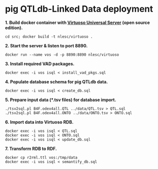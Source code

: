 # pig QTLdb-Linked Data deployment

**1. Build docker container with [Virtuoso Universal Server](http://virtuoso.openlinksw.com/) (open source edition).**

`cd src; docker build -t nlesc/virtuoso .`

**2. Start the server & listen to port 8890.**

`docker run --name vos -d -p 8890:8890 nlesc/virtuoso`

**3. Install required VAD packages.**

`docker exec -i vos isql < install_vad_pkgs.sql`

**4. Populate database schema for pig QTLdb data.**

`docker exec -i vos isql < create_db.sql`

**5. Prepare input data (*.tsv files) for database import.**
<pre><code>./tsv2sql.pl B4F.odex4all.QTL ../data/QTL.tsv > QTL.sql
./tsv2sql.pl B4F.odex4all.ONTO ../data/ONTO.tsv > ONTO.sql
</code></pre>

**6. Import data into Virtuoso RDB.**
<pre><code>docker exec -i vos isql < QTL.sql
docker exec -i vos isql < ONTO.sql
docker exec -i vos isql < update_db.sql
</code></pre>

**7. Transform RDB to RDF.**

<pre><code>docker cp r2rml.ttl vos:/tmp/data
docker exec -i vos isql < semantify_db.sql
</code></pre>
